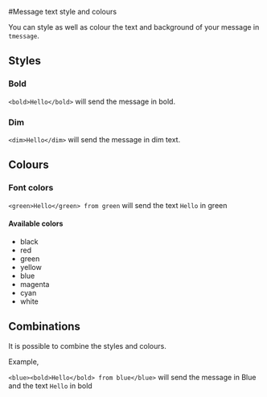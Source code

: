#Message text style and colours

You can style as well as colour the text and background of your message in `tmessage`.

## Styles

### Bold
`<bold>Hello</bold>` will send the message in bold.

### Dim
`<dim>Hello</dim>` will send the message in dim text.

## Colours

### Font colors

`<green>Hello</green> from green` will send the text `Hello` in green 

#### Available colors
* black
* red
* green
* yellow
* blue
* magenta
* cyan
* white

## Combinations
It is possible to combine the styles and colours.

Example,

`<blue><bold>Hello</bold> from blue</blue>` will send the message in Blue and the text `Hello` in bold